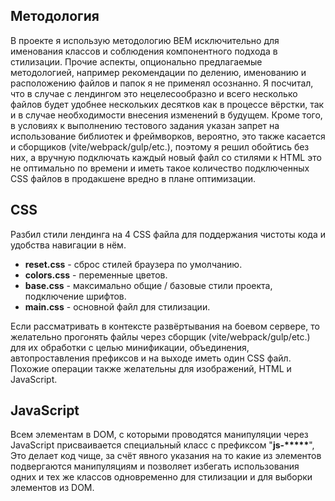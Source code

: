 <h2>Методология</h2>

<p>В проекте я использую методологию BEM исключительно для именования классов и соблюдения компонентного подхода в стилизации.
Прочие аспекты, опционально предлагаемые методологией, например рекомендации по делению, именованию и расположению файлов и папок я не применял осознанно.
Я посчитал, что в случае с лендингом это нецелесообразно и всего несколько файлов будет удобнее нескольких десятков как в процессе вёрстки, так и в случае необходимости внесения изменений в будущем. Кроме того, в условиях к выполнению тестового задания указан запрет на использование библиотек и фреймворков, вероятно, это также касается и сборщиков (vite/webpack/gulp/etc.), поэтому я решил обойтись без них, а вручную подключать каждый новый файл со стилями к HTML это не оптимально по времени и иметь такое количество подключенных CSS файлов в продакшене вредно в плане оптимизации.</p>

<h2>CSS</h2>

<p>Разбил стили лендинга на 4 CSS файла для поддержания чистоты кода и удобства навигации в нём.</p>

<ul>
<li><b>reset.css</b> - сброс стилей браузера по умолчанию.</li>
<li><b>colors.css</b> - переменные цветов.</li>
<li><b>base.css</b> - максимально общие / базовые стили проекта, подключение шрифтов.</li>
<li><b>main.css</b> - основной файл для стилизации.</li>
</ul>

<p>Если рассматривать в контексте развёртывания на боевом сервере, то желательно прогонять файлы через сборщик (vite/webpack/gulp/etc.) для их обработки с целью минификации, объединения, автопроставления префиксов и на выходе иметь один CSS файл. Похожие операции также желательны для изображений, HTML и JavaScript.</p>

<h2>JavaScript</h2>

<p>Всем элементам в DOM, с которыми проводятся манипуляции через JavaScript присваивается специальный класс с префиксом "<b>js-*****</b>",
Это делает код чище, за счёт явного указания на то какие из элементов подвергаются манипуляциям и позволяет избегать использования одних и тех же классов одновременно для стилизации и для выборки элементов из DOM.</p>
